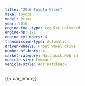 ```yaml
---
title: "2016 Toyota Prius"
make: Toyota
model: Prius
year: 2016
engine-fuel-type: regular unleaded
engine-hp: 121
engine-cylinders: 4
transmission-type: Automatic
driven-wheels: Front wheel drive
number-of-doors: 4
market-category: Hatchback,Hybrid
vehicle-size: Compact
vehicle-style: 4dr Hatchback
---
```


{{< car_info >}}
